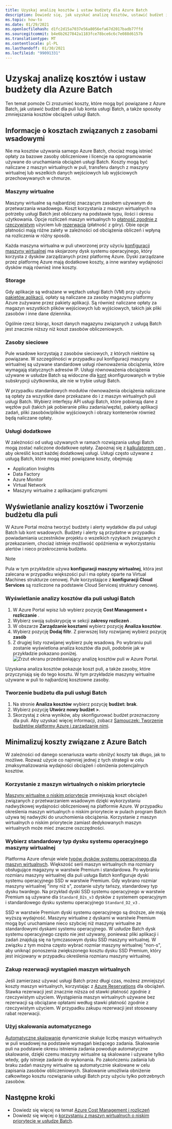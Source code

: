 ```yaml
---
title: Uzyskaj analizę kosztów i ustaw budżety dla Azure Batch
description: Dowiedz się, jak uzyskać analizę kosztów, ustawić budżet i obniżyć koszty związane z zasobami obliczeniowymi i licencjami na oprogramowanie używane do uruchamiania obciążeń usługi Batch.
ms.topic: how-to
ms.date: 01/29/2021
ms.openlocfilehash: d1fc2d15a7037e56a8056efa67d2017badb77ffd
ms.sourcegitcommit: b4e6b2627842a1183fce78bce6c6c7e088d6157b
ms.translationtype: MT
ms.contentlocale: pl-PL
ms.lasthandoff: 01/30/2021
ms.locfileid: "99091331"
---
```

# <a name="get-cost-analysis-and-set-budgets-for-azure-batch"></a>Uzyskaj analizę kosztów i ustaw budżety dla Azure Batch

Ten temat pomoże Ci zrozumieć koszty, które mogą być powiązane z Azure Batch, jak ustawić budżet dla puli lub konta usługi Batch, a także sposoby zmniejszania kosztów obciążeń usługi Batch.

## <a name="understand-costs-associated-with-batch-resources"></a>Informacje o kosztach związanych z zasobami wsadowymi

Nie ma kosztów używania samego Azure Batch, chociaż mogą istnieć opłaty za bazowe zasoby obliczeniowe i licencje na oprogramowanie używane do uruchamiania obciążeń usługi Batch. Koszty mogą być naliczane z maszyn wirtualnych w puli, transferu danych z maszyny wirtualnej lub wszelkich danych wejściowych lub wyjściowych przechowywanych w chmurze.

### <a name="virtual-machines"></a>Maszyny wirtualne

Maszyny wirtualne są najbardziej znaczącym zasobem używanym do przetwarzania wsadowego. Koszt korzystania z maszyn wirtualnych na potrzeby usługi Batch jest obliczany na podstawie typu, ilości i okresu użytkowania. Opcje rozliczeń maszyn wirtualnych to [płatność zgodnie z rzeczywistym](https://azure.microsoft.com/offers/ms-azr-0003p/) użyciem lub [rezerwacja](../cost-management-billing/reservations/save-compute-costs-reservations.md) (płatność z góry). Obie opcje płatności mają różne zalety w zależności od obciążenia obliczeń i wpłyną na rozliczenia w różny sposób.

Każda maszyna wirtualna w puli utworzonej przy użyciu [konfiguracji maszyny wirtualnej](nodes-and-pools.md#virtual-machine-configuration) ma skojarzony dysk systemu operacyjnego, który korzysta z dysków zarządzanych przez platformę Azure. Dyski zarządzane przez platformę Azure mają dodatkowe koszty, a inne warstwy wydajności dysków mają również inne koszty.

### <a name="storage"></a>Storage

Gdy aplikacje są wdrażane w węzłach usługi Batch (VM) przy użyciu [pakietów aplikacji](batch-application-packages.md), opłaty są naliczane za zasoby magazynu platformy Azure zużywane przez pakiety aplikacji. Są również naliczane opłaty za magazyn wszystkich plików wejściowych lub wyjściowych, takich jak pliki zasobów i inne dane dziennika.

Ogólnie rzecz biorąc, koszt danych magazynu związanych z usługą Batch jest znacznie niższy niż koszt zasobów obliczeniowych.

### <a name="networking-resources"></a>Zasoby sieciowe

Pule wsadowe korzystają z zasobów sieciowych, z których niektóre są powiązane. W szczególności w przypadku pul konfiguracji maszyny wirtualnej są używane standardowe usługi równoważenia obciążenia, które wymagają statycznych adresów IP. Usługi równoważenia obciążenia używane w usłudze Batch są widoczne dla [kont](accounts.md#batch-accounts) skonfigurowanych w trybie subskrypcji użytkownika, ale nie w trybie usługi Batch.

W przypadku standardowych modułów równoważenia obciążenia naliczane są opłaty za wszystkie dane przekazane do i z maszyn wirtualnych puli usługi Batch. Wybierz interfejsy API usługi Batch, które pobierają dane z węzłów puli (takich jak pobieranie pliku zadania/węzła), pakiety aplikacji zadań, pliki zasobów/plików wyjściowych i obrazy kontenerów również będą naliczane opłaty.

### <a name="additional-services"></a>Usługi dodatkowe

W zależności od usług używanych w ramach rozwiązania usługi Batch mogą zostać naliczone dodatkowe opłaty. Zapoznaj się z [kalkulatorem cen](https://azure.microsoft.com/pricing/calculator/) , aby określić koszt każdej dodatkowej usługi. Usługi często używane z usługą Batch, które mogą mieć powiązane koszty, obejmują:

- Application Insights
- Data Factory
- Azure Monitor
- Virtual Network
- Maszyny wirtualne z aplikacjami graficznymi

## <a name="view-cost-analysis-and-create-a-budget-for-a-pool"></a>Wyświetlanie analizy kosztów i Tworzenie budżetu dla puli

W Azure Portal można tworzyć budżety i alerty wydatków dla pul usługi Batch lub kont wsadowych. Budżety i alerty są przydatne w przypadku powiadamiania uczestników projektu o wszelkich ryzykach związanych z przekazaniem, chociaż istnieje możliwość opóźnienia w wykorzystaniu alertów i nieco przekroczenia budżetu.

> [!NOTE]
> Pula w tym przykładzie używa **konfiguracji maszyny wirtualnej**, która jest zalecana w przypadku większości pul i ma opłaty oparte na Virtual Machines strukturze cenowej. Pule korzystające z **konfiguracji Cloud Services** są rozliczone na podstawie Cloud Servicesj struktury cenowej.

### <a name="view-cost-analysis-for-a-batch-pool"></a>Wyświetlanie analizy kosztów dla puli usługi Batch

1. W Azure Portal wpisz lub wybierz pozycję **Cost Management + rozliczanie** .
1. Wybierz swoją subskrypcję w sekcji **zakresy rozliczeń** .
1. W obszarze **Zarządzanie kosztami** wybierz pozycję **Analiza kosztów**.
1. Wybierz pozycję **Dodaj filtr**. Z pierwszej listy rozwijanej wybierz pozycję **zasób**
1. Z drugiej listy rozwijanej wybierz pulę wsadową. Po wybraniu puli zostanie wyświetlona analiza kosztów dla puli, podobnie jak w przykładzie pokazano poniżej.
    ![Zrzut ekranu przedstawiający analizę kosztów puli w Azure Portal.](./media/batch-budget/pool-cost-analysis.png)

Uzyskana analiza kosztów pokazuje koszt puli, a także zasoby, które przyczyniają się do tego kosztu. W tym przykładzie maszyny wirtualne używane w puli to najbardziej kosztowne zasoby.

### <a name="create-a-budget-for-a-batch-pool"></a>Tworzenie budżetu dla puli usługi Batch

1. Na stronie **Analiza kosztów** wybierz pozycję **budżet: brak**.
1. Wybierz pozycję **Utwórz nowy budżet >**.
1. Skorzystaj z okna wyników, aby skonfigurować budżet przeznaczony dla puli. Aby uzyskać więcej informacji, zobacz [Samouczek: Tworzenie budżetów platformy Azure i zarządzanie nimi](../cost-management-billing/costs/tutorial-acm-create-budgets.md).

## <a name="minimize-costs-associated-with-azure-batch"></a>Minimalizuj koszty związane z Azure Batch

W zależności od danego scenariusza warto obniżyć koszty tak długo, jak to możliwe. Rozważ użycie co najmniej jednej z tych strategii w celu zmaksymalizowania wydajności obciążeń i obniżenia potencjalnych kosztów.

### <a name="use-low-priority-virtual-machines"></a>Korzystanie z maszyn wirtualnych o niskim priorytecie

[Maszyny wirtualne o niskim priorytecie](batch-low-pri-vms.md) zmniejszają koszt obciążeń związanych z przetwarzaniem wsadowym dzięki wykorzystaniu nadwyżkowej wydajności obliczeniowej na platformie Azure. W przypadku określenia maszyn wirtualnych o niskim priorytecie w pulach program Batch używa tej nadwyżki do uruchomienia obciążenia. Korzystanie z maszyn wirtualnych o niskim priorytecie zamiast dedykowanych maszyn wirtualnych może mieć znaczne oszczędności.

### <a name="select-a-standard-virtual-machine-os-disk-type"></a>Wybierz standardowy typ dysku systemu operacyjnego maszyny wirtualnej

Platforma Azure oferuje wiele [typów dysków systemu operacyjnego dla maszyn wirtualnych](../virtual-machines/disks-types.md). Większość serii maszyn wirtualnych ma rozmiary obsługujące magazyny w warstwie Premium i standardowa. Po wybraniu rozmiaru maszyny wirtualnej dla puli usługa Batch konfiguruje dyski systemu operacyjnego SSD w warstwie Premium. Gdy wybrano rozmiar maszyny wirtualnej "inny niż s", zostanie użyty tańszy, standardowy typ dysku twardego. Na przykład dyski SSD systemu operacyjnego w warstwie Premium są używane dla `Standard_D2s_v3` dysków z systemem operacyjnym i standardowego dysku systemu operacyjnego `Standard_D2_v3` .

SSD w warstwie Premium dyski systemu operacyjnego są droższe, ale mają wyższą wydajność. Maszyny wirtualne z dyskami w warstwie Premium mogą być uruchamiane nieco szybciej niż maszyny wirtualne ze standardowymi dyskami systemu operacyjnego. W usłudze Batch dysk systemu operacyjnego często nie jest używany, ponieważ pliki aplikacji i zadań znajdują się na tymczasowym dysku SSD maszyny wirtualnej. W związku z tym można często wybrać rozmiar maszyny wirtualnej "non-s", aby uniknąć ponoszenia zwiększonego kosztu dysku SSD Premium, który jest inicjowany w przypadku określenia rozmiaru maszyny wirtualnej.

### <a name="purchase-reservations-for-virtual-machine-instances"></a>Zakup rezerwacji wystąpień maszyn wirtualnych

Jeśli zamierzasz używać usługi Batch przez długi czas, możesz zmniejszyć koszty maszyn wirtualnych, korzystając z [Azure Reservations](../cost-management-billing/reservations/save-compute-costs-reservations.md) dla obciążeń. Stawka rezerwacji jest znacznie niższa od stawki płatność zgodnie z rzeczywistym użyciem. Wystąpienia maszyn wirtualnych używane bez rezerwacji są obciążane opłatami według stawki płatność zgodnie z rzeczywistym użyciem. W przypadku zakupu rezerwacji jest stosowany rabat rezerwacji.

### <a name="use-automatic-scaling"></a>Użyj skalowania automatycznego

[Automatyczne skalowanie](batch-automatic-scaling.md) dynamicznie skaluje liczbę maszyn wirtualnych w puli wsadowej na podstawie wymagań bieżącego zadania. Skalowanie puli na podstawie okresu istnienia zadania powoduje automatyczne skalowanie, dzięki czemu maszyny wirtualne są skalowane i używane tylko wtedy, gdy istnieje zadanie do wykonania. Po zakończeniu zadania lub braku zadań maszyny wirtualne są automatycznie skalowane w celu zapisania zasobów obliczeniowych. Skalowanie umożliwia obniżenie całkowitego kosztu rozwiązania usługi Batch przy użyciu tylko potrzebnych zasobów.

## <a name="next-steps"></a>Następne kroki

- Dowiedz się więcej na temat [Azure Cost Management i rozliczeń](../cost-management-billing/cost-management-billing-overview.md)
- Dowiedz się więcej o [korzystaniu z maszyn wirtualnych o niskim priorytecie w usłudze Batch](batch-low-pri-vms.md).

